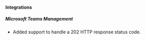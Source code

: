 
#### Integrations
##### Microsoft Teams Management
- Added support to handle a 202 HTTP response status code.
